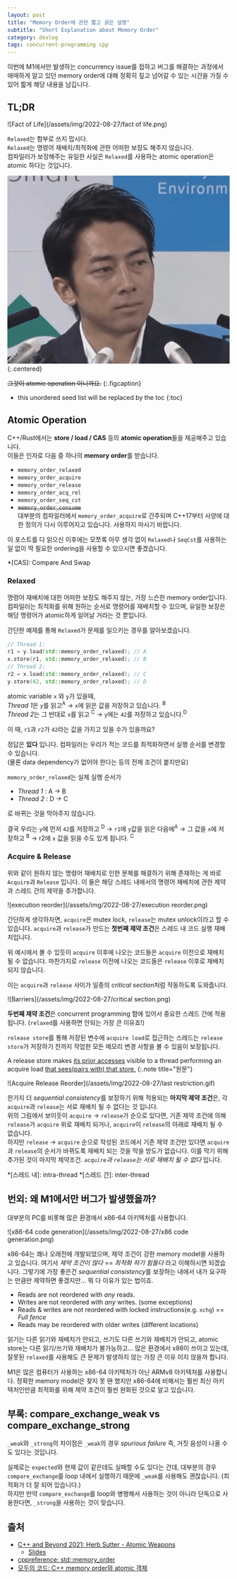 ```yaml
---
layout: post
title: "Memory Order에 관한 짧고 굵은 설명"
subtitle: "Short Explanation about Memory Order"
category: devlog
tags: concurrent-programming cpp
---
```


이번에 M1에서만 발생하는 concurrency issue를 접하고 버그를 해결하는 과정에서 애매하게 알고 있던 memory order에
대해 정확히 짚고 넘어갈 수 있는 시간을 가질 수 있어 짧게 해당 내용을 남깁니다.<br>

## TL;DR

![Fact of Life](/assets/img/2022-08-27/fact of life.png)

`Relaxed`는 함부로 쓰지 맙시다.<br>
`Relaxed`는 명령어 재배치/최적화에 관한 어떠한 보장도 해주지 않습니다.<br>
컴파일러가 보장해주는 유일한 사실은 `Relaxed`를 사용하는 atomic operation은 atomic 하다는 것입니다.
<!--more-->

![fun-cool](/assets/img/2022-08-27/node.gif){:.centered}

~~그것이 atomic operation 이니까요.~~
{:.figcaption}

* this unordered seed list will be replaced by the toc
{:toc}

## Atomic Operation

C++/Rust에서는 **store / load / CAS** 등의 **atomic operation**들을 제공해주고 있습니다.<br>
이들은 인자로 다음 중 하나의 **memory order**를 받습니다.

* `memory_order_relaxed`
* `memory_order_acquire`
* `memory_order_release`
* `memory_order_acq_rel`
* `memory_order_seq_cst`
* ~~`memory_order_consume`~~<br>
  대부분의 컴파일러에서 `memory_order_acquire`로 간주되며 C++17부터 사양에 대한 정의가 다시 이루어지고 있습니다.
  사용하지 마시기 바랍니다.

이 포스트를 다 읽으신 이후에는 모쪼록 아무 생각 없이 `Relaxed`나 `SeqCst`를 사용하는 일 없이 딱 필요한 ordering을
사용할 수 있으시면 좋겠습니다.

*[CAS]: Compare And Swap

### Relaxed

명령어 재배치에 대한 어떠한 보장도 해주지 않는, 가장 느슨한 memory order입니다. 컴파일러는 최적화를 위해 원하는
순서로 명령어를 재배치할 수 있으며, 유일한 보장은 해당 명령어가 atomic하게 일어날 거라는 것 뿐입니다.

간단한 예제를 통해 `Relaxed`가 문제를 일으키는 경우를 알아보겠습니다.

```C++
// Thread 1:
r1 = y.load(std::memory_order_relaxed); // A
x.store(r1, std::memory_order_relaxed); // B
// Thread 2:
r2 = x.load(std::memory_order_relaxed); // C
y.store(42, std::memory_order_relaxed); // D
```

atomic variable `x` 와 `y`가 있을때,<br>
*Thread 1*은 `y`를 읽고<sup>A</sup> → `x`에 읽은 값을 저장하고 있습니다. <sup>B</sup><br>
*Thread 2*는 그 반대로 `x`를 읽고 <sup>C</sup> → `y`에는 `42`를 저장하고 있습니다.<sup>D</sup>

이 때, `r1`과 `r2`가 `42`라는 값을 가지고 있을 수가 있을까요?

정답은 **있다** 입니다. 컴파일러는 우리가 적는 코드를 최적화하면서 실행 순서를 변경할 수 있습니다.<br>
(물론 data dependency가 없어야 한다는 등의 전제 조건이 붙지만요)

`memory_order_relaxed`는 실제 실행 순서가

* *Thread 1* : A → B
* *Thread 2* : D → C

로 바뀌는 것을 막아주지 않습니다.

결국 우리는 `y`에 먼저 `42`를 저장하고 <sup>D</sup> → `r1`에 `y`값을 읽은 다음에<sup>A</sup> → 그 값을 `x`에
저장하고 <sup>B</sup> → r2에 `x` 값을 읽을 수도 있게 됩니다. <sup>C</sup>

### Acquire & Release

위와 같이 원하지 않는 명령어 재배치로 인한 문제를 해결하기 위해 존재하는 게 바로 `Acquire`과 `Release` 입니다.
이 둘은 해당 스레드 내에서의 명령어 재배치에 관한 제약과 스레드 간의 제약을 추가합니다.

![execution reorder](/assets/img/2022-08-27/execution reorder.png)

간단하게 생각하자면, `acquire`은 mutex lock, `release`는 mutex unlock이라고 할 수 있습니다.
`acquire`과 `release`가 만드는 **첫번째 제약 조건**은 스레드 내 코드 실행 재배치입니다.

위 예시에서 볼 수 있듯이 `acquire` 이후에 나오는 코드들은 `acquire` 이전으로 재배치 될 수 없습니다.
마찬가지로 `release` 이전에 나오는 코드들은 `release` 이후로 재배치 되지 않습니다.

이는 `acquire`과 `release` 사이가 일종의 *critical section*처럼 작동하도록 도와줍니다.

![Barriers](/assets/img/2022-08-27/critical section.png)

**두번째 제약 조건**은 concurrent programming 함에 있어서 중요한 스레드 간에 적용됩니다.
(`relaxed`를 사용하면 안되는 가장 큰 이유죠!)

`release store`를 통해 저장된 변수에 `acquire load`로 접근하는 스레드는 `release store`가 저장하기 전까지
작업한 모든 메모리 변경 사항을 볼 수 있음이 보장됩니다.

A release store makes <u>its prior accesses</u> visible to a thread performing an acquire load
<u>that sees(pairs with) that store.</u>
{:.note title="원문"}

![Acquire Release Reorder](/assets/img/2022-08-27/last restriction.gif)

한가지 더 *sequential consistency*를 보장하기 위해 적용되는 **마지막 제약 조건**은, 각 `acquire`과
`release`는 서로 재배치 될 수 없다는 것 입니다.<br>
위의 그림에서 보이듯이 `acquire` → `release`가 순으로 있다면, 기존 제약 조건에 의해 `release`가 `acquire`
위로 재배치 되거나, `acquire`이 `release`의 아래로 재배치 될 수 없습니다.<br>
하지만 `release` → `acquire` 순으로 작성된 코드에서 기존 제약 조건만 있다면 `acquire`과 `release`의 순서가
바뀌도록 재배치 되는 것을 막을 방도가 없습니다. 이를 막기 위해 추가된 것이 마지막 제약조건. *`acquire`과
`release`는 서로 재배치 될 수 없다* 입니다.

*[스레드 내]: intra-thread
*[스레드 간]: inter-thread

## 번외: 왜 M1에서만 버그가 발생했을까?

대부분의 PC를 비롯해 많은 환경에서 x86-64 아키텍처를 사용합니다.

![x86-64 code generation](/assets/img/2022-08-27/x86 code generation.png)

x86-64는 꽤나 오래전에 개발되었으며, 제약 조건이 강한 memory model을 사용하고 있습니다.
여기서 *제약 조건이 많다* == *최적화 하기 힘들다* 라고 이해하시면 되겠습니다. 그렇기에 가장 좋은건
*sequential consistency*를 보장하는 내에서 내가 요구하는 만큼만 제약하면 좋겠지만... 뭐 다 이유가 있는 법이죠.

* Reads are not reordered with *any* reads.
* Writes are not reordered with *any* writes. (some exceptions)
* Reads & writes are not reordered with locked instructions(e.g. `xchg`) == *Full fence*
* Reads may be reordered with older writes (different locations)

읽기는 다른 읽기와 재배치가 안되고, 쓰기도 다른 쓰기와 재배치가 안되고, atomic store는 다른 읽기/쓰기와 재배치가
불가능하고... 많은 환경에서 x86이 쓰이고 있는데, 잘못된 `relaxed`를 사용해도 큰 문제가 발생하지 않는 가장 큰 이유
이지 않을까 합니다.

M1은 많은 컴퓨터가 사용하는 x86-64 아키텍처가 아닌 ARMv8 아키텍처를 사용합니다. 정확한 memory model은 찾지 못
~~안~~ 했지만 x86-64에 비해서는 훨씬 최신 아키텍처인만큼 최적화를 위해 제약 조건이 훨씬 완화된 것으로 알고 있습니다.

## 부록: compare_exchange_weak vs compare_exchange_strong

`_weak`와 `_strong`의 차이점은 `_weak`의 경우 *spurious failure* 즉, 거짓 음성이 나올 수도 있다는 것입니다.

실제로는 `expected`와 현재 값이 같은데도 실패할 수도 있다는 건데, 대부분의 경우 `compare_exchange`를 loop
내에서 실행하기 때문에 `_weak`를 사용해도 괜찮습니다. (최적화가 더 잘 되어 있습니다.)<br>
하지만 만약 `compare_exchange`를 loop와 병행해서 사용하는 것이 아니라 단독으로 사용한다면, `_strong`을 사용하는
것이 맞습니다.

## 출처

* [C++ and Beyond 2021: Herb Sutter - Atomic Weapons](https://www.youtube.com/watch?v=A8eCGOqgvH4)
  * [Slides](https://www.youtube.com/redirect?event=video_description&redir_token=QUFFLUhqa2p3Y0UtYXprbG9CMTgtV0k3YnF0NWpDMEZrUXxBQ3Jtc0tuRXl0a3B3Tm1JVWV2Tllybmtaa3YzdHh0NTVFeWtTQUpLUnB1anE2QVg5aHVfQzdPblpTQjlqV2FzcGh0dXZIaDJXRUo3aENTRHJjV210N2RTZ211c2M1bDN6elo1ZkJRV3JCQkMtbVR2MlBhTlM0QQ&q=https%3A%2F%2F1drv.ms%2Fb%2Fs%21Aq0V7yDPsIZOgcI0y2P8R-VifbnTtw&v=KeLBd2EJLOU)
* [cppreference: std::memory_order](https://en.cppreference.com/w/cpp/atomic/memory_order)
* [모두의 코드: C++ memory order와 atomic 객체](https://modoocode.com/271)
